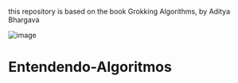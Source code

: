 this repository is based on the book Grokking Algorithms, by Aditya Bhargava




![image](https://github.com/Diegomendes0706/Entendendo-Algoritmos/assets/109991097/60f21f4f-6b33-4fd1-9511-6042d7b9c0d3)

# Entendendo-Algoritmos
